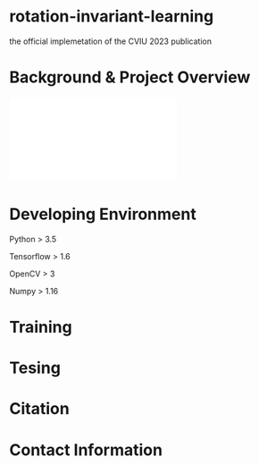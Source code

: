 # rotation-invariant-learning
the official implemetation of the CVIU 2023 publication

# Background & Project Overview

![avatar](/framework.pdf)

# Developing Environment

Python > 3.5

Tensorflow > 1.6

OpenCV > 3

Numpy > 1.16

# Training

# Tesing

# Citation

# Contact Information
